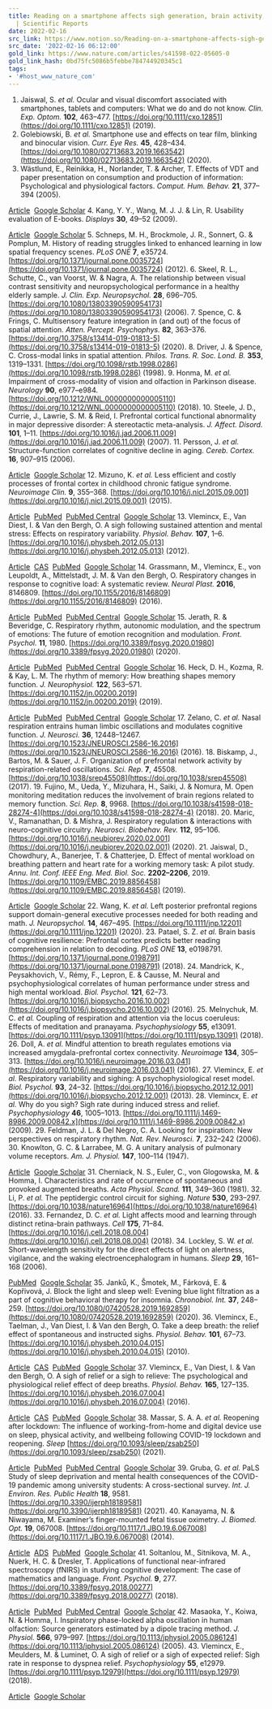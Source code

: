 ```yaml
---
title: Reading on a smartphone affects sigh generation, brain activity, and comprehension
  | Scientific Reports
date: 2022-02-16
src_link: https://www.notion.so/Reading-on-a-smartphone-affects-sigh-generation-brain-activity-and-comprehension-Scientific-Repo-d68a18e750ec4fd7a1ec0722af43f5a9
src_date: '2022-02-16 06:12:00'
gold_link: https://www.nature.com/articles/s41598-022-05605-0
gold_link_hash: 0bd75fc5086b5febbe784744920345c1
tags:
- '#host_www_nature_com'
---
```


1. Jaiswal, S. *et al.* Ocular and visual discomfort associated with smartphones, tablets and computers: What we do and do not know. *Clin. Exp. Optom.* **102**, 463–477. [https://doi.org/10.1111/cxo.12851](https://doi.org/10.1111/cxo.12851) (2019).
2. Golebiowski, B. *et al.* Smartphone use and effects on tear film, blinking and binocular vision. *Curr. Eye Res.* **45**, 428–434. [https://doi.org/10.1080/02713683.2019.1663542](https://doi.org/10.1080/02713683.2019.1663542) (2020).
3. Wästlund, E., Reinikka, H., Norlander, T. & Archer, T. Effects of VDT and paper presentation on consumption and production of information: Psychological and physiological factors. *Comput. Hum. Behav.* **21**, 377–394 (2005).

[Article](https://doi.org/10.1016%2Fj.chb.2004.02.007) 
 [Google Scholar](http://scholar.google.com/scholar_lookup?&title=Effects%20of%20VDT%20and%20paper%20presentation%20on%20consumption%20and%20production%20of%20information%3A%20Psychological%20and%20physiological%20factors&journal=Comput.%20Hum.%20Behav.&doi=10.1016%2Fj.chb.2004.02.007&volume=21&pages=377-394&publication_year=2005&author=W%C3%A4stlund%2CE&author=Reinikka%2CH&author=Norlander%2CT&author=Archer%2CT)
4. Kang, Y. Y., Wang, M. J. J. & Lin, R. Usability evaluation of E-books. *Displays* **30**, 49–52 (2009).

[Article](https://doi.org/10.1016%2Fj.displa.2008.12.002) 
 [Google Scholar](http://scholar.google.com/scholar_lookup?&title=Usability%20evaluation%20of%20E-books&journal=Displays&doi=10.1016%2Fj.displa.2008.12.002&volume=30&pages=49-52&publication_year=2009&author=Kang%2CYY&author=Wang%2CMJJ&author=Lin%2CR)
5. Schneps, M. H., Brockmole, J. R., Sonnert, G. & Pomplun, M. History of reading struggles linked to enhanced learning in low spatial frequency scenes. *PLoS ONE* **7**, e35724. [https://doi.org/10.1371/journal.pone.0035724](https://doi.org/10.1371/journal.pone.0035724) (2012).
6. Skeel, R. L., Schutte, C., van Voorst, W. & Nagra, A. The relationship between visual contrast sensitivity and neuropsychological performance in a healthy elderly sample. *J. Clin. Exp. Neuropsychol.* **28**, 696–705. [https://doi.org/10.1080/13803390590954173](https://doi.org/10.1080/13803390590954173) (2006).
7. Spence, C. & Frings, C. Multisensory feature integration in (and out) of the focus of spatial attention. *Atten. Percept. Psychophys.* **82**, 363–376. [https://doi.org/10.3758/s13414-019-01813-5](https://doi.org/10.3758/s13414-019-01813-5) (2020).
8. Driver, J. & Spence, C. Cross-modal links in spatial attention. *Philos. Trans. R. Soc. Lond. B.* **353**, 1319–1331. [https://doi.org/10.1098/rstb.1998.0286](https://doi.org/10.1098/rstb.1998.0286) (1998).
9. Honma, M. *et al.* Impairment of cross-modality of vision and olfaction in Parkinson disease. *Neurology* **90**, e977–e984. [https://doi.org/10.1212/WNL.0000000000005110](https://doi.org/10.1212/WNL.0000000000005110) (2018).
10. Steele, J. D., Currie, J., Lawrie, S. M. & Reid, I. Prefrontal cortical functional abnormality in major depressive disorder: A stereotactic meta-analysis. *J. Affect. Disord.* **101**, 1–11. [https://doi.org/10.1016/j.jad.2006.11.009](https://doi.org/10.1016/j.jad.2006.11.009) (2007).
11. Persson, J. *et al.* Structure-function correlates of cognitive decline in aging. *Cereb. Cortex.* **16**, 907–915 (2006).

[Article](https://doi.org/10.1093%2Fcercor%2Fbhj036) 
 [Google Scholar](http://scholar.google.com/scholar_lookup?&title=Structure-function%20correlates%20of%20cognitive%20decline%20in%20aging&journal=Cereb.%20Cortex.&doi=10.1093%2Fcercor%2Fbhj036&volume=16&pages=907-915&publication_year=2006&author=Persson%2CJ)
12. Mizuno, K. *et al.* Less efficient and costly processes of frontal cortex in childhood chronic fatigue syndrome. *Neuroimage Clin.* **9**, 355–368. [https://doi.org/10.1016/j.nicl.2015.09.001](https://doi.org/10.1016/j.nicl.2015.09.001) (2015).

[Article](https://doi.org/10.1016%2Fj.nicl.2015.09.001) 
 [PubMed](http://www.ncbi.nlm.nih.gov/entrez/query.fcgi?cmd=Retrieve&db=PubMed&dopt=Abstract&list_uids=26594619) 
 [PubMed Central](http://www.ncbi.nlm.nih.gov/pmc/articles/PMC4589845) 
 [Google Scholar](http://scholar.google.com/scholar_lookup?&title=Less%20efficient%20and%20costly%20processes%20of%20frontal%20cortex%20in%20childhood%20chronic%20fatigue%20syndrome&journal=Neuroimage%20Clin.&doi=10.1016%2Fj.nicl.2015.09.001&volume=9&pages=355-368&publication_year=2015&author=Mizuno%2CK)
13. Vlemincx, E., Van Diest, I. & Van den Bergh, O. A sigh following sustained attention and mental stress: Effects on respiratory variability. *Physiol. Behav.* **107**, 1–6. [https://doi.org/10.1016/j.physbeh.2012.05.013](https://doi.org/10.1016/j.physbeh.2012.05.013) (2012).

[Article](https://doi.org/10.1016%2Fj.physbeh.2012.05.013) 
 [CAS](/articles/cas-redirect/1:CAS:528:DC%2BC38XhtFahtLvJ) 
 [PubMed](http://www.ncbi.nlm.nih.gov/entrez/query.fcgi?cmd=Retrieve&db=PubMed&dopt=Abstract&list_uids=22634279) 
 [Google Scholar](http://scholar.google.com/scholar_lookup?&title=A%20sigh%20following%20sustained%20attention%20and%20mental%20stress%3A%20Effects%20on%20respiratory%20variability&journal=Physiol.%20Behav.&doi=10.1016%2Fj.physbeh.2012.05.013&volume=107&pages=1-6&publication_year=2012&author=Vlemincx%2CE&author=Diest%2CI&author=Bergh%2CO)
14. Grassmann, M., Vlemincx, E., von Leupoldt, A., Mittelstadt, J. M. & Van den Bergh, O. Respiratory changes in response to cognitive load: A systematic review. *Neural Plast.* **2016**, 8146809. [https://doi.org/10.1155/2016/8146809](https://doi.org/10.1155/2016/8146809) (2016).

[Article](https://doi.org/10.1155%2F2016%2F8146809) 
 [PubMed](http://www.ncbi.nlm.nih.gov/entrez/query.fcgi?cmd=Retrieve&db=PubMed&dopt=Abstract&list_uids=27403347) 
 [PubMed Central](http://www.ncbi.nlm.nih.gov/pmc/articles/PMC4923594) 
 [Google Scholar](http://scholar.google.com/scholar_lookup?&title=Respiratory%20changes%20in%20response%20to%20cognitive%20load%3A%20A%20systematic%20review&journal=Neural%20Plast.&doi=10.1155%2F2016%2F8146809&volume=2016&publication_year=2016&author=Grassmann%2CM&author=Vlemincx%2CE&author=Leupoldt%2CA&author=Mittelstadt%2CJM&author=Bergh%2CO)
15. Jerath, R. & Beveridge, C. Respiratory rhythm, autonomic modulation, and the spectrum of emotions: The future of emotion recognition and modulation. *Front. Psychol.* **11**, 1980. [https://doi.org/10.3389/fpsyg.2020.01980](https://doi.org/10.3389/fpsyg.2020.01980) (2020).

[Article](https://doi.org/10.3389%2Ffpsyg.2020.01980) 
 [PubMed](http://www.ncbi.nlm.nih.gov/entrez/query.fcgi?cmd=Retrieve&db=PubMed&dopt=Abstract&list_uids=32922338) 
 [PubMed Central](http://www.ncbi.nlm.nih.gov/pmc/articles/PMC7457013) 
 [Google Scholar](http://scholar.google.com/scholar_lookup?&title=Respiratory%20rhythm%2C%20autonomic%20modulation%2C%20and%20the%20spectrum%20of%20emotions%3A%20The%20future%20of%20emotion%20recognition%20and%20modulation&journal=Front.%20Psychol.&doi=10.3389%2Ffpsyg.2020.01980&volume=11&publication_year=2020&author=Jerath%2CR&author=Beveridge%2CC)
16. Heck, D. H., Kozma, R. & Kay, L. M. The rhythm of memory: How breathing shapes memory function. *J. Neurophysiol.* **122**, 563–571. [https://doi.org/10.1152/jn.00200.2019](https://doi.org/10.1152/jn.00200.2019) (2019).

[Article](https://doi.org/10.1152%2Fjn.00200.2019) 
 [PubMed](http://www.ncbi.nlm.nih.gov/entrez/query.fcgi?cmd=Retrieve&db=PubMed&dopt=Abstract&list_uids=31215344) 
 [PubMed Central](http://www.ncbi.nlm.nih.gov/pmc/articles/PMC6734396) 
 [Google Scholar](http://scholar.google.com/scholar_lookup?&title=The%20rhythm%20of%20memory%3A%20How%20breathing%20shapes%20memory%20function&journal=J.%20Neurophysiol.&doi=10.1152%2Fjn.00200.2019&volume=122&pages=563-571&publication_year=2019&author=Heck%2CDH&author=Kozma%2CR&author=Kay%2CLM)
17. Zelano, C. *et al.* Nasal respiration entrains human limbic oscillations and modulates cognitive function. *J. Neurosci.* **36**, 12448–12467. [https://doi.org/10.1523/JNEUROSCI.2586-16.2016](https://doi.org/10.1523/JNEUROSCI.2586-16.2016) (2016).
18. Biskamp, J., Bartos, M. & Sauer, J. F. Organization of prefrontal network activity by respiration-related oscillations. *Sci. Rep.* **7**, 45508. [https://doi.org/10.1038/srep45508](https://doi.org/10.1038/srep45508) (2017).
19. Fujino, M., Ueda, Y., Mizuhara, H., Saiki, J. & Nomura, M. Open monitoring meditation reduces the involvement of brain regions related to memory function. *Sci. Rep.* **8**, 9968. [https://doi.org/10.1038/s41598-018-28274-4](https://doi.org/10.1038/s41598-018-28274-4) (2018).
20. Maric, V., Ramanathan, D. & Mishra, J. Respiratory regulation & interactions with neuro-cognitive circuitry. *Neurosci. Biobehav. Rev.* **112**, 95–106. [https://doi.org/10.1016/j.neubiorev.2020.02.001](https://doi.org/10.1016/j.neubiorev.2020.02.001) (2020).
21. Jaiswal, D., Chowdhury, A., Banerjee, T. & Chatterjee, D. Effect of mental workload on breathing pattern and heart rate for a working memory task: A pilot study. *Annu. Int. Conf. IEEE Eng. Med. Biol. Soc.* **2202–2206**, 2019. [https://doi.org/10.1109/EMBC.2019.8856458](https://doi.org/10.1109/EMBC.2019.8856458) (2019).

[Article](https://doi.org/10.1109%2FEMBC.2019.8856458) 
 [Google Scholar](http://scholar.google.com/scholar_lookup?&title=Effect%20of%20mental%20workload%20on%20breathing%20pattern%20and%20heart%20rate%20for%20a%20working%20memory%20task%3A%20A%20pilot%20study&journal=Annu.%20Int.%20Conf.%20IEEE%20Eng.%20Med.%20Biol.%20Soc.&doi=10.1109%2FEMBC.2019.8856458&volume=2202%E2%80%932206&publication_year=2019&author=Jaiswal%2CD&author=Chowdhury%2CA&author=Banerjee%2CT&author=Chatterjee%2CD)
22. Wang, K. *et al.* Left posterior prefrontal regions support domain-general executive processes needed for both reading and math. *J. Neuropsychol.* **14**, 467–495. [https://doi.org/10.1111/jnp.12201](https://doi.org/10.1111/jnp.12201) (2020).
23. Patael, S. Z. *et al.* Brain basis of cognitive resilience: Prefrontal cortex predicts better reading comprehension in relation to decoding. *PLoS ONE* **13**, e0198791. [https://doi.org/10.1371/journal.pone.0198791](https://doi.org/10.1371/journal.pone.0198791) (2018).
24. Mandrick, K., Peysakhovich, V., Rémy, F., Lepron, E. & Causse, M. Neural and psychophysiological correlates of human performance under stress and high mental workload. *Biol. Psychol.* **121**, 62–73. [https://doi.org/10.1016/j.biopsycho.2016.10.002](https://doi.org/10.1016/j.biopsycho.2016.10.002) (2016).
25. Melnychuk, M. C. *et al.* Coupling of respiration and attention via the locus coeruleus: Effects of meditation and pranayama. *Psychophysiology* **55**, e13091. [https://doi.org/10.1111/psyp.13091](https://doi.org/10.1111/psyp.13091) (2018).
26. Doll, A. *et al.* Mindful attention to breath regulates emotions via increased amygdala-prefrontal cortex connectivity. *Neuroimage* **134**, 305–313. [https://doi.org/10.1016/j.neuroimage.2016.03.041](https://doi.org/10.1016/j.neuroimage.2016.03.041) (2016).
27. Vlemincx, E. *et al.* Respiratory variability and sighing: A psychophysiological reset model. *Biol. Psychol.* **93**, 24–32. [https://doi.org/10.1016/j.biopsycho.2012.12.001](https://doi.org/10.1016/j.biopsycho.2012.12.001) (2013).
28. Vlemincx, E. *et al.* Why do you sigh? Sigh rate during induced stress and relief. *Psychophysiology* **46**, 1005–1013. [https://doi.org/10.1111/j.1469-8986.2009.00842.x](https://doi.org/10.1111/j.1469-8986.2009.00842.x) (2009).
29. Feldman, J. L. & Del Negro, C. A. Looking for inspiration: New perspectives on respiratory rhythm. *Nat. Rev. Neurosci.* **7**, 232–242 (2006).
30. Knowlton, G. C. & Larrabee, M. G. A unitary analysis of pulmonary volume receptors. *Am. J. Physiol.* **147**, 100–114 (1947).

[Article](https://doi.org/10.1152%2Fajplegacy.1946.147.1.100) 
 [Google Scholar](http://scholar.google.com/scholar_lookup?&title=A%20unitary%20analysis%20of%20pulmonary%20volume%20receptors&journal=Am.%20J.%20Physiol.&doi=10.1152%2Fajplegacy.1946.147.1.100&volume=147&pages=100-114&publication_year=1947&author=Knowlton%2CGC&author=Larrabee%2CMG)
31. Cherniack, N. S., Euler, C., von Glogowska, M. & Homma, I. Characteristics and rate of occurrence of spontaneous and provoked augmented breaths. *Acta Physiol. Scand.* **111**, 349–360 (1981).
32. Li, P. *et al.* The peptidergic control circuit for sighing. *Nature* **530**, 293–297. [https://doi.org/10.1038/nature16964](https://doi.org/10.1038/nature16964) (2016).
33. Fernandez, D. C. *et al.* Light affects mood and learning through distinct retina-brain pathways. *Cell* **175**, 71–84. [https://doi.org/10.1016/j.cell.2018.08.004](https://doi.org/10.1016/j.cell.2018.08.004) (2018).
34. Lockley, S. W. *et al.* Short-wavelength sensitivity for the direct effects of light on alertness, vigilance, and the waking electroencephalogram in humans. *Sleep* **29**, 161–168 (2006).

[PubMed](http://www.ncbi.nlm.nih.gov/entrez/query.fcgi?cmd=Retrieve&db=PubMed&dopt=Abstract&list_uids=16494083) 
 [Google Scholar](http://scholar.google.com/scholar_lookup?&title=Short-wavelength%20sensitivity%20for%20the%20direct%20effects%20of%20light%20on%20alertness%2C%20vigilance%2C%20and%20the%20waking%20electroencephalogram%20in%20humans&journal=Sleep&volume=29&pages=161-168&publication_year=2006&author=Lockley%2CSW)
35. Janků, K., Šmotek, M., Fárková, E. & Kopřivová, J. Block the light and sleep well: Evening blue light filtration as a part of cognitive behavioral therapy for insomnia. *Chronobiol. Int.* **37**, 248–259. [https://doi.org/10.1080/07420528.2019.1692859](https://doi.org/10.1080/07420528.2019.1692859) (2020).
36. Vlemincx, E., Taelman, J., Van Diest, I. & Van den Bergh, O. Take a deep breath: the relief effect of spontaneous and instructed sighs. *Physiol. Behav.* **101**, 67–73. [https://doi.org/10.1016/j.physbeh.2010.04.015](https://doi.org/10.1016/j.physbeh.2010.04.015) (2010).

[Article](https://doi.org/10.1016%2Fj.physbeh.2010.04.015) 
 [CAS](/articles/cas-redirect/1:CAS:528:DC%2BC3cXnvVyjt74%3D) 
 [PubMed](http://www.ncbi.nlm.nih.gov/entrez/query.fcgi?cmd=Retrieve&db=PubMed&dopt=Abstract&list_uids=20417649) 
 [Google Scholar](http://scholar.google.com/scholar_lookup?&title=Take%20a%20deep%20breath%3A%20the%20relief%20effect%20of%20spontaneous%20and%20instructed%20sighs&journal=Physiol.%20Behav.&doi=10.1016%2Fj.physbeh.2010.04.015&volume=101&pages=67-73&publication_year=2010&author=Vlemincx%2CE&author=Taelman%2CJ&author=Diest%2CI&author=Bergh%2CO)
37. Vlemincx, E., Van Diest, I. & Van den Bergh, O. A sigh of relief or a sigh to relieve: The psychological and physiological relief effect of deep breaths. *Physiol. Behav.* **165**, 127–135. [https://doi.org/10.1016/j.physbeh.2016.07.004](https://doi.org/10.1016/j.physbeh.2016.07.004) (2016).

[Article](https://doi.org/10.1016%2Fj.physbeh.2016.07.004) 
 [CAS](/articles/cas-redirect/1:CAS:528:DC%2BC28Xht1eisrbE) 
 [PubMed](http://www.ncbi.nlm.nih.gov/entrez/query.fcgi?cmd=Retrieve&db=PubMed&dopt=Abstract&list_uids=27404329) 
 [Google Scholar](http://scholar.google.com/scholar_lookup?&title=A%20sigh%20of%20relief%20or%20a%20sigh%20to%20relieve%3A%20The%20psychological%20and%20physiological%20relief%20effect%20of%20deep%20breaths&journal=Physiol.%20Behav.&doi=10.1016%2Fj.physbeh.2016.07.004&volume=165&pages=127-135&publication_year=2016&author=Vlemincx%2CE&author=Diest%2CI&author=Bergh%2CO)
38. Massar, S. A. A. *et al.* Reopening after lockdown: The influence of working-from-home and digital device use on sleep, physical activity, and wellbeing following COVID-19 lockdown and reopening. *Sleep* [https://doi.org/10.1093/sleep/zsab250](https://doi.org/10.1093/sleep/zsab250) (2021).

[Article](https://doi.org/10.1093%2Fsleep%2Fzsab250) 
 [PubMed](http://www.ncbi.nlm.nih.gov/entrez/query.fcgi?cmd=Retrieve&db=PubMed&dopt=Abstract&list_uids=33835162) 
 [PubMed Central](http://www.ncbi.nlm.nih.gov/pmc/articles/PMC8549292) 
 [Google Scholar](http://scholar.google.com/scholar_lookup?&title=Reopening%20after%20lockdown%3A%20The%20influence%20of%20working-from-home%20and%20digital%20device%20use%20on%20sleep%2C%20physical%20activity%2C%20and%20wellbeing%20following%20COVID-19%20lockdown%20and%20reopening&journal=Sleep&doi=10.1093%2Fsleep%2Fzsab250&publication_year=2021&author=Massar%2CSAA)
39. Gruba, G. *et al.* PaLS Study of sleep deprivation and mental health consequences of the COVID-19 pandemic among university students: A cross-sectional survey. *Int. J. Environ. Res. Public Health* **18**, 9581. [https://doi.org/10.3390/ijerph18189581](https://doi.org/10.3390/ijerph18189581) (2021).
40. Kanayama, N. & Niwayama, M. Examiner’s finger-mounted fetal tissue oximetry. *J. Biomed. Opt.* **19**, 067008. [https://doi.org/10.1117/1.JBO.19.6.067008](https://doi.org/10.1117/1.JBO.19.6.067008) (2014).

[Article](https://doi.org/10.1117%2F1.JBO.19.6.067008) 
 [ADS](http://adsabs.harvard.edu/cgi-bin/nph-data_query?link_type=ABSTRACT&bibcode=2014JBO....19f7008K) 
 [PubMed](http://www.ncbi.nlm.nih.gov/entrez/query.fcgi?cmd=Retrieve&db=PubMed&dopt=Abstract&list_uids=24961914) 
 [Google Scholar](http://scholar.google.com/scholar_lookup?&title=Examiner%27s%20finger-mounted%20fetal%20tissue%20oximetry&journal=J.%20Biomed.%20Opt.&doi=10.1117%2F1.JBO.19.6.067008&volume=19&publication_year=2014&author=Kanayama%2CN&author=Niwayama%2CM)
41. Soltanlou, M., Sitnikova, M. A., Nuerk, H. C. & Dresler, T. Applications of functional near-infrared spectroscopy (fNIRS) in studying cognitive development: The case of mathematics and language. *Front. Psychol.* **9**, 277. [https://doi.org/10.3389/fpsyg.2018.00277](https://doi.org/10.3389/fpsyg.2018.00277) (2018).

[Article](https://doi.org/10.3389%2Ffpsyg.2018.00277) 
 [PubMed](http://www.ncbi.nlm.nih.gov/entrez/query.fcgi?cmd=Retrieve&db=PubMed&dopt=Abstract&list_uids=29666589) 
 [PubMed Central](http://www.ncbi.nlm.nih.gov/pmc/articles/PMC5891614) 
 [Google Scholar](http://scholar.google.com/scholar_lookup?&title=Applications%20of%20functional%20near-infrared%20spectroscopy%20%28fNIRS%29%20in%20studying%20cognitive%20development%3A%20The%20case%20of%20mathematics%20and%20language&journal=Front.%20Psychol.&doi=10.3389%2Ffpsyg.2018.00277&volume=9&publication_year=2018&author=Soltanlou%2CM&author=Sitnikova%2CMA&author=Nuerk%2CHC&author=Dresler%2CT)
42. Masaoka, Y., Koiwa, N. & Homma, I. Inspiratory phase-locked alpha oscillation in human olfaction: Source generators estimated by a dipole tracing method. *J. Physiol.* **566**, 979–997. [https://doi.org/10.1113/jphysiol.2005.086124](https://doi.org/10.1113/jphysiol.2005.086124) (2005).
43. Vlemincx, E., Meulders, M. & Luminet, O. A sigh of relief or a sigh of expected relief: Sigh rate in response to dyspnea relief. *Psychophysiology* **55**, e12979. [https://doi.org/10.1111/psyp.12979](https://doi.org/10.1111/psyp.12979) (2018).

[Article](https://doi.org/10.1111%2Fpsyp.12979) 
 [Google Scholar](http://scholar.google.com/scholar_lookup?&title=A%20sigh%20of%20relief%20or%20a%20sigh%20of%20expected%20relief%3A%20Sigh%20rate%20in%20response%20to%20dyspnea%20relief&journal=Psychophysiology&doi=10.1111%2Fpsyp.12979&volume=55&publication_year=2018&author=Vlemincx%2CE&author=Meulders%2CM&author=Luminet%2CO)